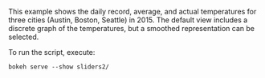 This example shows the daily record, average, and actual temperatures for three
cities (Austin, Boston, Seattle) in 2015. The default view includes a discrete
graph of the temperatures, but a smoothed representation can be selected.

To run the script, execute:

    bokeh serve --show sliders2/
